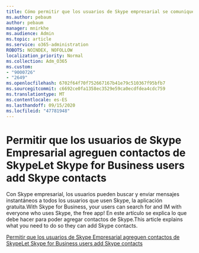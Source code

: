 ```yaml
---
title: Cómo permitir que los usuarios de Skype empresarial se comuniquen con usuarios de Skype
ms.author: pebaum
author: pebaum
manager: mnirkhe
ms.audience: Admin
ms.topic: article
ms.service: o365-administration
ROBOTS: NOINDEX, NOFOLLOW
localization_priority: Normal
ms.collection: Adm_O365
ms.custom:
- "9000726"
- "2649"
ms.openlocfilehash: 6702f64f70f752667167b41e79c510367f95bfb7
ms.sourcegitcommit: c6692ce0fa1358ec3529e59ca0ecdfdea4cdc759
ms.translationtype: MT
ms.contentlocale: es-ES
ms.lasthandoff: 09/15/2020
ms.locfileid: "47781948"
---
```

# <a name="let-skype-for-business-users-add-skype-contacts"></a><span data-ttu-id="0269b-102">Permitir que los usuarios de Skype Empresarial agreguen contactos de Skype</span><span class="sxs-lookup"><span data-stu-id="0269b-102">Let Skype for Business users add Skype contacts</span></span>

<span data-ttu-id="0269b-103">Con Skype empresarial, los usuarios pueden buscar y enviar mensajes instantáneos a todos los usuarios que usen Skype, la aplicación gratuita.</span><span class="sxs-lookup"><span data-stu-id="0269b-103">With Skype for Business, your users can search for and IM with everyone who uses Skype, the free app!</span></span> <span data-ttu-id="0269b-104">En este artículo se explica lo que debe hacer para poder agregar contactos de Skype.</span><span class="sxs-lookup"><span data-stu-id="0269b-104">This article explains what you need to do so they can add Skype contacts.</span></span>

[<span data-ttu-id="0269b-105">Permitir que los usuarios de Skype Empresarial agreguen contactos de Skype</span><span class="sxs-lookup"><span data-stu-id="0269b-105">Let Skype for Business users add Skype contacts</span></span>](https://docs.microsoft.com/skypeforbusiness/set-up-skype-for-business-online/let-skype-for-business-users-add-skype-contacts)